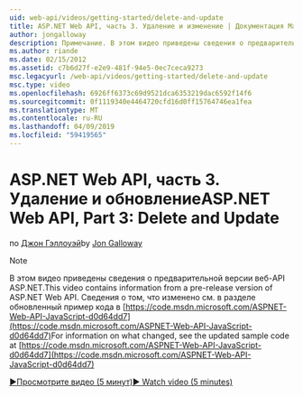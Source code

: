 ```yaml
---
uid: web-api/videos/getting-started/delete-and-update
title: ASP.NET Web API, часть 3. Удаление и изменение | Документация Майкрософт
author: jongalloway
description: Примечание. В этом видео приведены сведения о предварительной версии веб-API ASP.NET
ms.author: riande
ms.date: 02/15/2012
ms.assetid: c7b6d27f-e2e9-481f-94e5-0ec7ceca9273
msc.legacyurl: /web-api/videos/getting-started/delete-and-update
msc.type: video
ms.openlocfilehash: 6926ff6373c69d9521dca6353219dac6592f14f6
ms.sourcegitcommit: 0f1119340e4464720cfd16d0ff15764746ea1fea
ms.translationtype: MT
ms.contentlocale: ru-RU
ms.lasthandoff: 04/09/2019
ms.locfileid: "59419565"
---
```

# <a name="aspnet-web-api-part-3-delete-and-update"></a><span data-ttu-id="d3978-103">ASP.NET Web API, часть 3. Удаление и обновление</span><span class="sxs-lookup"><span data-stu-id="d3978-103">ASP.NET Web API, Part 3: Delete and Update</span></span>

<span data-ttu-id="d3978-104">по [Джон Гэллоуэй](https://github.com/jongalloway)</span><span class="sxs-lookup"><span data-stu-id="d3978-104">by [Jon Galloway](https://github.com/jongalloway)</span></span>

> [!NOTE]
> <span data-ttu-id="d3978-105">В этом видео приведены сведения о предварительной версии веб-API ASP.NET.</span><span class="sxs-lookup"><span data-stu-id="d3978-105">This video contains information from a pre-release version of ASP.NET Web API.</span></span> <span data-ttu-id="d3978-106">Сведения о том, что изменено см. в разделе обновленный пример кода в [https://code.msdn.microsoft.com/ASPNET-Web-API-JavaScript-d0d64dd7](https://code.msdn.microsoft.com/ASPNET-Web-API-JavaScript-d0d64dd7)</span><span class="sxs-lookup"><span data-stu-id="d3978-106">For information on what changed, see the updated sample code at [https://code.msdn.microsoft.com/ASPNET-Web-API-JavaScript-d0d64dd7](https://code.msdn.microsoft.com/ASPNET-Web-API-JavaScript-d0d64dd7)</span></span>

[<span data-ttu-id="d3978-107">&#9654;Просмотрите видео (5 минут)</span><span class="sxs-lookup"><span data-stu-id="d3978-107">&#9654; Watch video (5 minutes)</span></span>](https://channel9.msdn.com/Blogs/ASP-NET-Site-Videos/delete-and-update)
